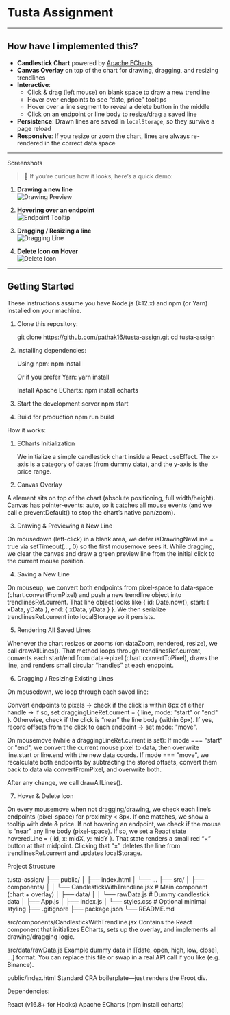 # Tusta Assignment

---

## How have I implemented this?

- **Candlestick Chart** powered by [Apache ECharts](https://echarts.apache.org/)  
- **Canvas Overlay** on top of the chart for drawing, dragging, and resizing trendlines  
- **Interactive**:  
  - Click & drag (left mouse) on blank space to draw a new trendline  
  - Hover over endpoints to see “date, price” tooltips  
  - Hover over a line segment to reveal a delete button in the middle  
  - Click on an endpoint or line body to resize/drag a saved line  
- **Persistence**: Drawn lines are saved in `localStorage`, so they survive a page reload  
- **Responsive**: If you resize or zoom the chart, lines are always re-rendered in the correct data space

---

Screenshots

> 📸 If you’re curious how it looks, here’s a quick demo:

1. **Drawing a new line**  
   ![Drawing Preview](./screenshots/draw-preview.png)


3. **Hovering over an endpoint**  
   ![Endpoint Tooltip](./screenshots/endpoint-tooltip.png)

4. **Dragging / Resizing a line**  
   ![Dragging Line](./screenshots/drag-resize.png)

5. **Delete Icon on Hover**  
   ![Delete Icon](./screenshots/delete-icon.png)

---

## Getting Started

These instructions assume you have Node.js (≥12.x) and npm (or Yarn) installed on your machine.

1. Clone this repository:  
   
   git clone https://github.com/pathak16/tusta-assign.git
   cd tusta-assign

2. Installing dependencies:

   Using npm:
   npm install

   Or if you prefer Yarn:
   yarn install

   Install Apache ECharts:
   npm install echarts

4. Start the development server
   npm start

5. Build for production
   npm run build


How it works:

1. ECharts Initialization

   We initialize a simple candlestick chart inside a React useEffect.
   The x-axis is a category of dates (from dummy data), and the y-axis is the price range.

2. Canvas Overlay

  A <canvas> element sits on top of the chart (absolute positioning, full width/height).
  Canvas has pointer-events: auto, so it catches all mouse events (and we call e.preventDefault() to stop the chart’s native pan/zoom).

3. Drawing & Previewing a New Line

  On mousedown (left-click) in a blank area, we defer isDrawingNewLine = true via setTimeout(..., 0) so the first mousemove sees it.
  While dragging, we clear the canvas and draw a green preview line from the initial click to the current mouse position.

4. Saving a New Line

  On mouseup, we convert both endpoints from pixel-space to data-space (chart.convertFromPixel) and push a new trendline object into trendlinesRef.current.
  That line object looks like { id: Date.now(), start: { xData, yData }, end: { xData, yData } }.
  We then serialize trendlinesRef.current into localStorage so it persists.

5. Rendering All Saved Lines

  Whenever the chart resizes or zooms (on dataZoom, rendered, resize), we call drawAllLines().
  That method loops through trendlinesRef.current, converts each start/end from data→pixel (chart.convertToPixel), draws the line, and renders small circular “handles” at each           endpoint.

6. Dragging / Resizing Existing Lines

  On mousedown, we loop through each saved line:
  
  Convert endpoints to pixels → check if the click is within 8px of either handle → if so, set draggingLineRef.current = { line, mode: "start" or "end" }.
  Otherwise, check if the click is “near” the line body (within 6px). If yes, record offsets from the click to each endpoint → set mode: "move".
  
  On mousemove (while a draggingLineRef.current is set):
  If mode === "start" or "end", we convert the current mouse pixel to data, then overwrite line.start or line.end with the new data coords.
  If mode === "move", we recalculate both endpoints by subtracting the stored offsets, convert them back to data via convertFromPixel, and overwrite both.
  
  After any change, we call drawAllLines().

7. Hover & Delete Icon

On every mousemove when not dragging/drawing, we check each line’s endpoints (pixel-space) for proximity < 8px. If one matches, we show a tooltip with date & price.
If not hovering an endpoint, we check if the mouse is “near” any line body (pixel-space). If so, we set a React state hoveredLine = { id, x: midX, y: midY }. That state renders a small red “×” button at that midpoint.
Clicking that “×” deletes the line from trendlinesRef.current and updates localStorage.


Project Structure

tusta-assign/
├── public/
│   ├── index.html
│   └── …
├── src/
│   ├── components/
│   │   └── CandlestickWithTrendline.jsx    # Main component (chart + overlay)
│   ├── data/
│   │   └── rawData.js                      # Dummy candlestick data
│   ├── App.js
│   ├── index.js
│   └── styles.css                          # Optional minimal styling
├── .gitignore
├── package.json
└── README.md


src/components/CandlestickWithTrendline.jsx
Contains the React component that initializes ECharts, sets up the <canvas> overlay, and implements all drawing/dragging logic.

src/data/rawData.js
Example dummy data in [[date, open, high, low, close], …] format. You can replace this file or swap in a real API call if you like (e.g. Binance).

public/index.html
Standard CRA boilerplate—just renders the #root div.

Dependencies:

React (v16.8+ for Hooks)
Apache ECharts (npm install echarts)








 

